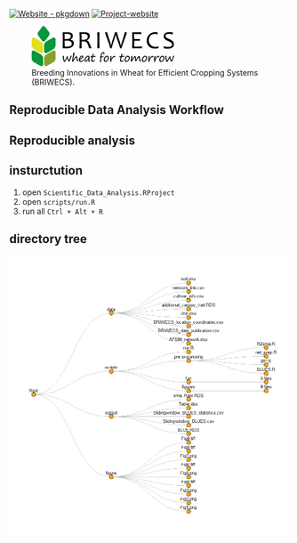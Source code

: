 
<!-- README.md is generated from README.Rmd. Please edit that file -->

[![Website -
pkgdown](https://img.shields.io/badge/data-visulaization-blue)](https://tillrose.github.io/BRIWECS_Data_Publication/data_overview.html)
[![Project-website](https://img.shields.io/badge/Project-website-darkgreen)](https://www.igps.uni-hannover.de/de/forschung/forschungsprojekte/detailansicht/projects/forschungsverbund-briwecs)

<figure>
<img
src="https://github.com/tillrose/BRIWECS_Data_Publication/blob/main/figure/BRIWECS_logo.png"
data-fig-align="right"
alt="Breeding Innovations in Wheat for Efficient Cropping Systems (BRIWECS)." />
<figcaption aria-hidden="true">Breeding Innovations in Wheat for
Efficient Cropping Systems (BRIWECS).</figcaption>
</figure>

## Reproducible Data Analysis Workflow

<!-- [![License: GPL-3](https://img.shields.io/badge/License-GPL3-orange)](https://www.r-project.org/Licenses/) -->

## Reproducible analysis

## insturctution

1.  open `Scientific_Data_Analysis.RProject`
2.  open `scripts/run.R`
3.  run all `Ctrl + Alt + R`

## directory tree

![](README_files/figure-gfm/unnamed-chunk-1-1.png)<!-- -->
